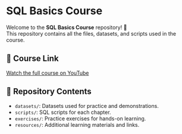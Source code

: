 # SQL Basics Course

Welcome to the **SQL Basics Course** repository! 🎉  
This repository contains all the files, datasets, and scripts used in the course.  

## 🔗 Course Link  
[Watch the full course on YouTube](https://www.youtube.com/watch?v=NTgejLheGeU)  

## 📂 Repository Contents
- `datasets/`: Datasets used for practice and demonstrations.
- `scripts/`: SQL scripts for each chapter.
- `exercises/`: Practice exercises for hands-on learning.
- `resources/`: Additional learning materials and links.
